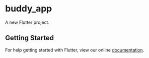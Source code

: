 # buddy_app

A new Flutter project.

## Getting Started

For help getting started with Flutter, view our online
[documentation](https://flutter.io/).
